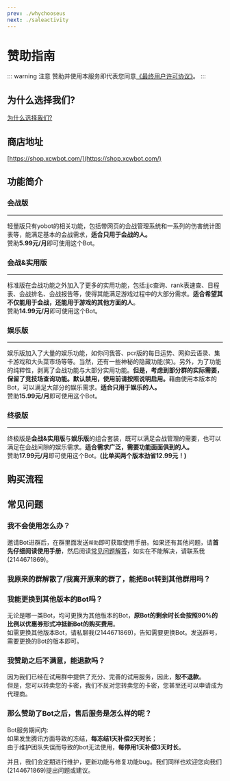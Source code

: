 ```yaml
---
prev: ./whychooseus
next: ./saleactivity
---
```

# 赞助指南

::: warning 注意
赞助并使用本服务即代表您同意[《最终用户许可协议》](/EULA)。
:::

## 为什么选择我们?
[为什么选择我们?](/shop/whychooseus.html)

## 商店地址
[https://shop.xcwbot.com/](https://shop.xcwbot.com/)

## 功能简介

### 会战版
---------
轻量版只有yobot的相关功能，包括带网页的会战管理系统和一系列的伤害统计图表等，能满足基本的会战需求，<b>适合只用于会战的人。</B>  
赞助<b>5.99元/月</b>即可使用这个Bot。  

### 会战&实用版
---------
标准版在会战功能之外加入了更多的实用功能，包括:jjc查询、rank表速查、日程表、会战排名、会战报告等，使得其能满足游戏过程中的大部分需求。<b>适合希望其不仅能用于会战，还能用于游戏的其他方面的人</B>。  
赞助<b>14.99元/月</b>即可使用这个Bot。  

### 娱乐版
---------
娱乐版加入了大量的娱乐功能，如你问我答、pcr版的每日运势、网抑云语录、集卡游戏和大头菜市场等等。当然，还有一些神秘的隐藏功能(笑)。另外，为了功能的纯粹性，剥离了会战功能与大部分实用功能。<b>但是，考虑到部分群的实际需要，保留了竞技场查询功能。默认禁用，使用前请按照说明启用。</b>藉由使用本版本的Bot，可以满足大部分的娱乐需求。<b>适合只用于娱乐的人。</B>  
赞助<b>15.99元/月</b>即可使用这个Bot。  

### 终极版
---------
终极版是<b>会战&实用版</b>与<b>娱乐版</b>的组合套装，既可以满足会战管理的需要，也可以满足在会战间隙的娱乐需求。<b>适合需求广泛，需要功能面面俱到的人。</B>   
赞助<b>17.99元/月</b>即可使用这个Bot。<b>(比单买两个版本劲省12.99元！)</b> 

## 购买流程


## 常见问题
### 我不会使用怎么办？
邀请Bot进群后，在群里面发送`帮助`即可获取使用手册。如果还有其他问题，请<b>首先仔细阅读使用手册</b>，然后阅读[常见问题解答](/guide/qa)，如实在不能解决，请联系我(2144671869)。

### 我原来的群解散了/我离开原来的群了，能把Bot转到其他群用吗？


### 我能更换到其他版本的Bot吗？
无论是哪一类Bot，均可更换为其他版本的Bot，<b>原Bot的剩余时长会按照90%的比例以优惠券形式冲抵新Bot的购买费用</b>。  
如需更换其他版本Bot，请私聊我(2144671869)，告知需要更换Bot。发送群号，需要更换的Bot的版本即可。

### 我赞助之后不满意，能退款吗？
因为我们已经在试用群中提供了充分、完善的试用服务，因此，<b>恕不退款</b>。  
但是，您可以转卖您的卡密，我们不反对您转卖您的卡密，您甚至还可以申请成为代理商。

### 那么赞助了Bot之后，售后服务是怎么样的呢？
Bot服务期间内:  
如果发生腾讯方面导致的冻结，<b>每冻结1天补偿2天时长</b>；  
由于维护团队失误而导致的bot无法使用，<b>每停用1天补偿3天时长</b>。  

并且，我们会定期进行维护，更新功能与修复功能bug。我们同样也欢迎您向我们(2144671869)提出问题或建议。


